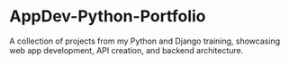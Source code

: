 # AppDev-Python-Portfolio
A collection of projects from my Python and Django training, showcasing web app development, API creation, and backend architecture.
